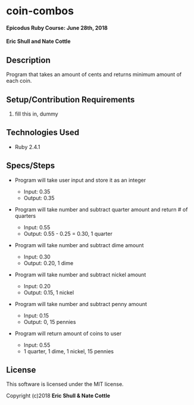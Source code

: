 # coin-combos

#### Epicodus Ruby Course: June 28th, 2018

#### Eric Shull and Nate Cottle

## Description

Program that takes an amount of cents and returns minimum amount of each coin.

## Setup/Contribution Requirements

1. fill this in, dummy

## Technologies Used

* Ruby 2.4.1

## Specs/Steps

* Program will take user input and store it as an integer
  * Input: 0.35
  * Output: 0.35

* Program will take number and subtract quarter amount and return # of quarters
  * Input: 0.55
  * Output: 0.55 - 0.25 = 0.30, 1 quarter

* Program will take number and subtract dime amount
  * Input: 0.30
  * Output: 0.20, 1 dime

* Program will take number and subtract nickel amount
  * Input: 0.20
  * Output: 0.15, 1 nickel

* Program will take number and subtract penny amount
  * Input: 0.15
  * Output: 0, 15 pennies

* Program will return amount of coins to user
  * Input: 0.55
  * 1 quarter, 1 dime, 1 nickel, 15 pennies

## License

This software is licensed under the MIT license.

Copyright (c)2018 **Eric Shull & Nate Cottle**
